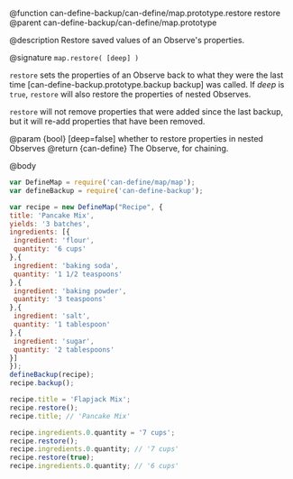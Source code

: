 @function can-define-backup/can-define/map.prototype.restore restore
@parent can-define-backup/can-define/map.prototype

@description Restore saved values of an Observe's properties.

@signature `map.restore( [deep] )`

`restore` sets the properties of an Observe back to what they were the last time
[can-define-backup.prototype.backup backup] was called. If _deep_ is `true`,
`restore` will also restore the properties of nested Observes.

`restore` will not remove properties that were added since the last backup, but it
will re-add properties that have been removed.

@param {bool} [deep=false] whether to restore properties in nested Observes
@return {can-define} The Observe, for chaining.

@body

```js
var DefineMap = require('can-define/map/map');
var defineBackup = require('can-define-backup');

var recipe = new DefineMap("Recipe", {
title: 'Pancake Mix',
yields: '3 batches',
ingredients: [{
 ingredient: 'flour',
 quantity: '6 cups'
},{
 ingredient: 'baking soda',
 quantity: '1 1/2 teaspoons'
},{
 ingredient: 'baking powder',
 quantity: '3 teaspoons'
},{
 ingredient: 'salt',
 quantity: '1 tablespoon'
},{
 ingredient: 'sugar',
 quantity: '2 tablespoons'
}]
});
defineBackup(recipe);
recipe.backup();

recipe.title = 'Flapjack Mix';
recipe.restore();
recipe.title; // 'Pancake Mix'

recipe.ingredients.0.quantity = '7 cups';
recipe.restore();
recipe.ingredients.0.quantity; // '7 cups'
recipe.restore(true);
recipe.ingredients.0.quantity; // '6 cups'
```
